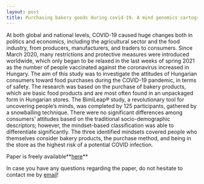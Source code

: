 ```yaml
---
layout: post
title: Purchasing bakery goods during covid-19. A mind genomics cartography of hungarian consumers
---
```


At both global and national levels, COVID-19 caused huge changes both in politics and economics, 
including the agricultural sector and the food industry, from producers, manufacturers, and traders to consumers. 
Since March 2020, many restrictions and protective measures were introduced worldwide, which only began to be 
relaxed in the last weeks of spring 2021 as the number of people vaccinated against the coronavirus increased in Hungary. 
The aim of this study was to investigate the attitudes of Hungarian consumers toward food purchases 
during the COVID-19 pandemic, in terms of safety. The research was based on the purchase of bakery products, 
which are basic food products and are most often found in an unpackaged form in Hungarian stores. The BimiLeap® study, 
a revolutionary tool for uncovering people’s minds, was completed by 125 participants, gathered by a snowballing technique. 
There were no significant differences among consumers’ attitudes based on the traditional socio-demographic descriptors; 
however, the mindset-based classification was able to differentiate significantly. The three identified mindsets covered 
people who themselves consider bakery products, the purchase method, and being in the store as the highest risk of 
a potential COVID infection. 	

Paper is freely available**[here](https://www.mdpi.com/2073-4395/11/8/1645?type=check_update&version=2#)**

In case you have any questions regarding the paper, do not hesitate to contact me by [email](mailto:gereattilaphd@gmail.com)!